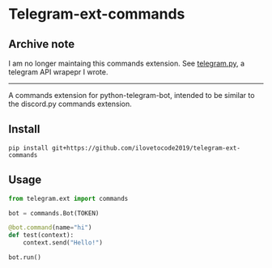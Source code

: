 # Telegram-ext-commands

## Archive note

I am no longer maintaing this commands extension. See [telegram.py](https://github.com/ilovetocode2019/telegrampy), a telegram API wrapepr I wrote.

<hr>

A commands extension for python-telegram-bot, intended to be similar to the discord.py commands extension.

## Install

`pip install git+https://github.com/ilovetocode2019/telegram-ext-commands`

## Usage

```python
from telegram.ext import commands

bot = commands.Bot(TOKEN)

@bot.command(name="hi")
def test(context):
    context.send("Hello!")

bot.run()
```

